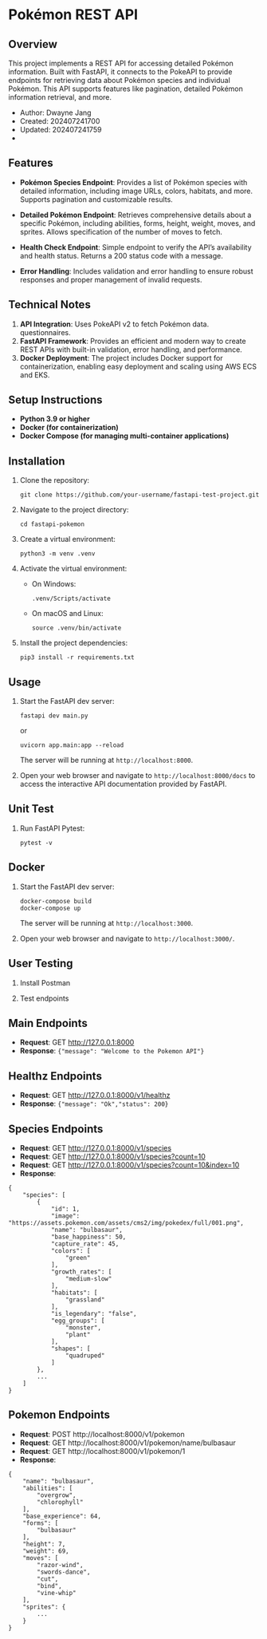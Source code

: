 # Pokémon REST API


## Overview

This project implements a REST API for accessing detailed Pokémon information. Built with FastAPI, it connects to the PokeAPI to provide endpoints for retrieving data about Pokémon species and individual Pokémon. This API supports features like pagination, detailed Pokémon information retrieval, and more.


- Author: Dwayne Jang
- Created: 202407241700
- Updated: 202407241759
- 
## Features

- **Pokémon Species Endpoint**: Provides a list of Pokémon species with detailed information, including image URLs, colors, habitats, and more. Supports pagination and customizable results.

- **Detailed Pokémon Endpoint**: Retrieves comprehensive details about a specific Pokémon, including abilities, forms, height, weight, moves, and sprites. Allows specification of the number of moves to fetch.
  
- **Health Check Endpoint**: Simple endpoint to verify the API’s availability and health status. Returns a 200 status code with a message.
  
- **Error Handling**: Includes validation and error handling to ensure robust responses and proper management of invalid requests.

## Technical Notes

  1. **API Integration**: Uses PokeAPI v2 to fetch Pokémon data. questionnaires.
  2. **FastAPI Framework**: Provides an efficient and modern way to create REST APIs with built-in validation, error handling, and performance.
  3. **Docker Deployment**: The project includes Docker support for containerization, enabling easy deployment and scaling using AWS ECS and EKS.

## Setup Instructions

- **Python 3.9 or higher**
- **Docker (for containerization)**
- **Docker Compose (for managing multi-container applications)**




## Installation

1. Clone the repository:

    ```shell
    git clone https://github.com/your-username/fastapi-test-project.git
    ```

2. Navigate to the project directory:

    ```shell
    cd fastapi-pokemon
    ```

3. Create a virtual environment:

    ```shell
    python3 -m venv .venv
    ```

4. Activate the virtual environment:

    - On Windows:

        ```shell
        .venv/Scripts/activate
        ```

    - On macOS and Linux:

        ```shell
        source .venv/bin/activate
        ```

5. Install the project dependencies:

    ```shell
    pip3 install -r requirements.txt
    ```

## Usage

1. Start the FastAPI dev server:

    ```shell
    fastapi dev main.py
    ```
    or
    ```
    uvicorn app.main:app --reload
    ```

    The server will be running at `http://localhost:8000`.

2. Open your web browser and navigate to `http://localhost:8000/docs` to access the interactive API documentation provided by FastAPI.

## Unit Test

1. Run FastAPI Pytest:

    ```shell
    pytest -v
    ```

## Docker

1. Start the FastAPI dev server:

    ```shell
    docker-compose build
    docker-compose up
    ```

    The server will be running at `http://localhost:3000`.

2. Open your web browser and navigate to `http://localhost:3000/`.

## User Testing

1. Install Postman

2. Test endpoints


## Main Endpoints
- **Request**: GET http://127.0.0.1:8000 
- **Response**: ```{"message": "Welcome to the Pokemon API"}```

## Healthz Endpoints
- **Request**: GET http://127.0.0.1:8000/v1/healthz
- **Response**: ```{"message": "Ok","status": 200}```

## Species Endpoints
- **Request**: GET http://127.0.0.1:8000/v1/species
- **Request**: GET http://127.0.0.1:8000/v1/species?count=10
- **Request**: GET http://127.0.0.1:8000/v1/species?count=10&index=10
- **Response**: 
```
{
    "species": [
        {
            "id": 1,
            "image": "https://assets.pokemon.com/assets/cms2/img/pokedex/full/001.png",
            "name": "bulbasaur",
            "base_happiness": 50,
            "capture_rate": 45,
            "colors": [
                "green"
            ],
            "growth_rates": [
                "medium-slow"
            ],
            "habitats": [
                "grassland"
            ],
            "is_legendary": "false",
            "egg_groups": [
                "monster",
                "plant"
            ],
            "shapes": [
                "quadruped"
            ]
        },
        ...
    ]
}
```


## Pokemon Endpoints
- **Request**: POST http://localhost:8000/v1/pokemon
- **Request**: GET http://localhost:8000/v1/pokemon/name/bulbasaur
- **Request**: GET http://localhost:8000/v1/pokemon/1
- **Response**: 
```
{
    "name": "bulbasaur",
    "abilities": [
        "overgrow",
        "chlorophyll"
    ],
    "base_experience": 64,
    "forms": [
        "bulbasaur"
    ],
    "height": 7,
    "weight": 69,
    "moves": [
        "razor-wind",
        "swords-dance",
        "cut",
        "bind",
        "vine-whip"
    ],
    "sprites": {
        ...
    }
}
```



